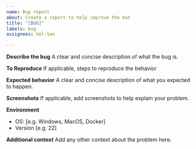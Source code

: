 ```yaml
---
name: Bug report
about: Create a report to help improve the bot
title: "[BUG]"
labels: bug
assignees: Vel-San

---
```


**Describe the bug**
A clear and concise description of what the bug is.

**To Reproduce**
If applicable, steps to reproduce the behavior

**Expected behavior**
A clear and concise description of what you expected to happen.

**Screenshots**
If applicable, add screenshots to help explain your problem.

**Environment**
 - OS: [e.g. Windows, MacOS, Docker]
 - Version [e.g. 22]

**Additional context**
Add any other context about the problem here.

